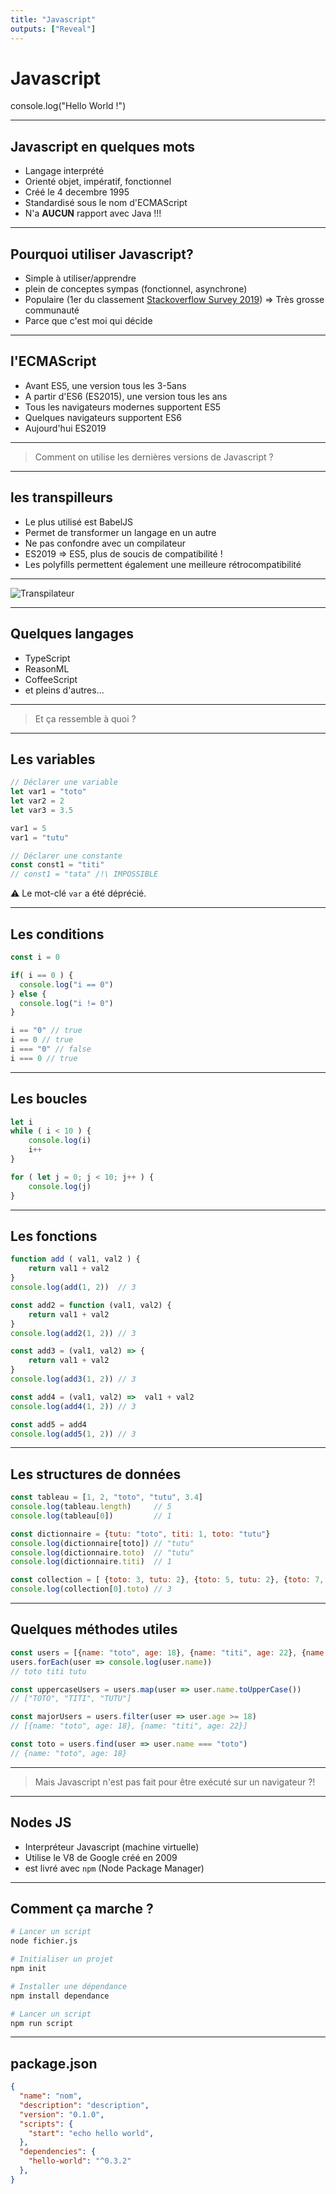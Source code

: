 ```yaml
---
title: "Javascript"
outputs: ["Reveal"]
---
```


# Javascript
console.log("Hello World !")

---

## Javascript en quelques mots

 * Langage interprété
 * Orienté objet, impératif, fonctionnel
 * Créé le 4 decembre 1995
 * Standardisé sous le nom d'ECMAScript
 * N'a **AUCUN** rapport avec Java !!!

---

## Pourquoi utiliser Javascript?

 * Simple à utiliser/apprendre
 * plein de conceptes sympas (fonctionnel, asynchrone)
 * Populaire (1er du classement [Stackoverflow Survey 2019](https://insights.stackoverflow.com/survey/2019#technology)) => Très grosse communauté
 * Parce que c'est moi qui décide

--- 

## l'ECMAScript

 * Avant ES5, une version tous les 3-5ans
 * A partir d'ES6 (ES2015), une version tous les ans
 * Tous les navigateurs modernes supportent ES5
 * Quelques navigateurs supportent ES6
 * Aujourd'hui ES2019

---

> Comment on utilise les dernières versions de Javascript ?

---

## les transpilleurs

 * Le plus utilisé est BabelJS
 * Permet de transformer un langage en un autre
 * Ne pas confondre avec un compilateur
 * ES2019 => ES5, plus de soucis de compatibilité !
 * Les polyfills permettent également une meilleure rétrocompatibilité

---

![Transpilateur](transpilateur.png)

---

## Quelques langages

 * TypeScript
 * ReasonML
 * CoffeeScript
 * et pleins d'autres...

---

> Et ça ressemble à quoi ?

---

## Les variables

```javascript
// Déclarer une variable
let var1 = "toto"
let var2 = 2
let var3 = 3.5

var1 = 5
var1 = "tutu"

// Déclarer une constante
const const1 = "titi"
// const1 = "tata" /!\ IMPOSSIBLE
```
⚠️ Le mot-clé `var` a été déprécié.

---

## Les conditions

```javascript
const i = 0

if( i == 0 ) {
  console.log("i == 0")
} else {
  console.log("i != 0") 
}

i == "0" // true
i == 0 // true
i === "0" // false
i === 0 // true
```

---

## Les boucles

```javascript
let i
while ( i < 10 ) {
    console.log(i)
    i++
}

for ( let j = 0; j < 10; j++ ) {
    console.log(j)
}
```

---

## Les fonctions

```javascript
function add ( val1, val2 ) {
    return val1 + val2
}
console.log(add(1, 2))  // 3

const add2 = function (val1, val2) {
    return val1 + val2
}
console.log(add2(1, 2)) // 3

const add3 = (val1, val2) => {
    return val1 + val2
}
console.log(add3(1, 2)) // 3

const add4 = (val1, val2) =>  val1 + val2
console.log(add4(1, 2)) // 3

const add5 = add4
console.log(add5(1, 2)) // 3
```

---

## Les structures de données

```javascript
const tableau = [1, 2, "toto", "tutu", 3.4]
console.log(tableau.length)     // 5
console.log(tableau[0])         // 1

const dictionnaire = {tutu: "toto", titi: 1, toto: "tutu"}
console.log(dictionnaire[toto]) // "tutu"
console.log(dictionnaire.toto)  // "tutu"
console.log(dictionnaire.titi)  // 1

const collection = [ {toto: 3, tutu: 2}, {toto: 5, tutu: 2}, {toto: 7, tutu: 1}]
console.log(collection[0].toto) // 3
```

---

## Quelques méthodes utiles

```javascript
const users = [{name: "toto", age: 18}, {name: "titi", age: 22}, {name: "tutu", age: 16}]
users.forEach(user => console.log(user.name))
// toto titi tutu

const uppercaseUsers = users.map(user => user.name.toUpperCase())
// ["TOTO", "TITI", "TUTU"]

const majorUsers = users.filter(user => user.age >= 18)
// [{name: "toto", age: 18}, {name: "titi", age: 22}]

const toto = users.find(user => user.name === "toto")
// {name: "toto", age: 18}
```

---


> Mais Javascript n'est pas fait pour être exécuté sur un navigateur ?!

---

## Nodes JS

 * Interpréteur Javascript (machine virtuelle)
 * Utilise le V8 de Google créé en 2009
 * est livré avec `npm` (Node Package Manager)

---

## Comment ça marche ?

```bash
# Lancer un script
node fichier.js

# Initialiser un projet
npm init

# Installer une dépendance
npm install dependance

# Lancer un script
npm run script
```

---

## package.json

```json
{
  "name": "nom",
  "description": "description",
  "version": "0.1.0",
  "scripts": {
    "start": "echo hello world",
  },
  "dependencies": {
    "hello-world": "^0.3.2"
  },
}

```
